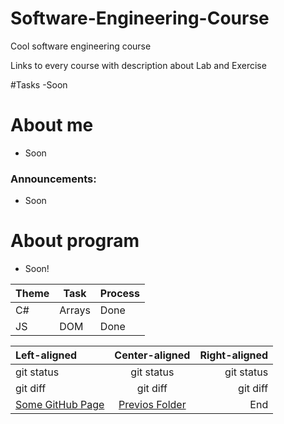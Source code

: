 # Software-Engineering-Course
Cool software engineering course

Links to every course with description about Lab and Exercise

#Tasks
-Soon

# About me
- Soon

### Announcements:
- Soon

# About program
- Soon!


| Theme |  Task  | Process |
| ----- | ------ | ------- |
|  C#   | Arrays |  Done   |
|  JS   |  DOM   |  Done   |


| Left-aligned | Center-aligned | Right-aligned |
| :---         |     :---:      |          ---: |
| git status   | git status     | git status    |
| git diff     | git diff       | git diff      |
| [Some GitHub Page](https://github.com/Blhammer/Tasks/blob/bf0d4fe3e24b8626a14a5ff9a4a092c76f21e36d/Demo/Intoduction.md) | [Previos Folder](https://github.com/Blhammer/Tasks/blob/bf0d4fe3e24b8626a14a5ff9a4a092c76f21e36d/Demo) |  End   |
